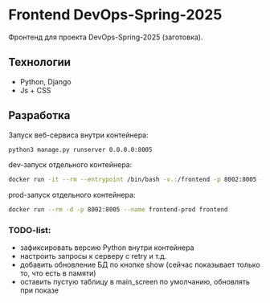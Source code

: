 # Frontend DevOps-Spring-2025

Фронтенд для проекта DevOps-Spring-2025 (заготовка).

## Технологии
* Python, Django
* Js + CSS

## Разработка

Запуск веб-сервиса внутри контейнера:
```bash
python3 manage.py runserver 0.0.0.0:8005
```

dev-запуск отдельного контейнера:
```bash
docker run -it --rm --entrypoint /bin/bash -v.:/frontend -p 8002:8005 --name frontend-dev frontend
```

prod-запуск отдельного контейнера:
```bash 
docker run --rm -d -p 8002:8005 --name frontend-prod frontend
```

### TODO-list:
* зафиксировать версию Python внутри контейнера
* настроить запросы к серверу с retry и т.д.
* добавить обновление БД по кнопке show (сейчас показывает только то, что есть в памяти)
* оставить пустую таблицу в main_screen по умолчанию, обновлять при показе